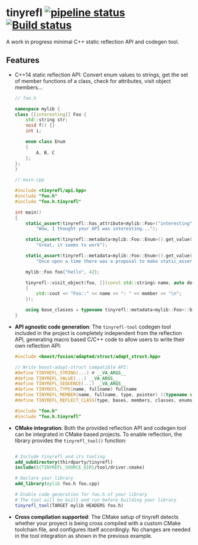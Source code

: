 tinyrefl [![pipeline status](https://gitlab.com/Manu343726/tinyrefl/badges/master/pipeline.svg)](https://gitlab.com/Manu343726/tinyrefl/commits/master) [![Build status](https://ci.appveyor.com/api/projects/status/ht9h9sq6hfvpn6hg?svg=true)](https://ci.appveyor.com/project/Manu343726/tinyrefl)
========

A work in progress minimal C++ static reflection API and codegen tool.

## Features

 - C++14 static reflection API: Convert enum values to strings, get the set of member
   functions of a class, check for attributes, visit object members...

   ``` cpp
   // foo.h

   namespace mylib {
   class [[interesting]] Foo {
       std::string str;
       void f() {}
       int i;

       enum class Enum
       {
           A, B, C
       };
   };
   }

   // main.cpp

   #include <tinyrefl/api.hpp>
   #include "foo.h"
   #include "foo.h.tinyrefl"

   int main()
   {
       static_assert(tinyrefl::has_attribute<mylib::Foo>("interesting"),
           "Wow, I thought your API was interesting...");

       static_assert(tinyrefl::metadata<mylib::Foo::Enum>().get_value(mylib::Foo::Enum::A).underlying_value() == 0,
           "Great, it seems to work");

       static_assert(tinyrefl::metadata<mylib::Foo::Enum>().get_value(mylib::Foo::Enum::A).name() == "A",
           "Once upon a time there was a proposal to make static_assert() accept constexpr strings as message");

       mylib::Foo foo{"hello", 42};

       tinyrefl::visit_object(foo, [](const std::string& name, auto depth, const auto& member, CTTI_STATIC_VALUE(tinyrefl::entity::MEMBER_VARIABLE))
       {
           std::cout << "Foo::" << name << ": " << member << "\n";
       });

       using base_classes = typename tinyrefl::metadata<mylib::Foo>::base_classes;
   }
   ```

 - **API agnostic code generation**: The `tinyrefl-tool` codegen tool included in the project is completely independent from the reflection API, generating 
   macro based C/C++ code to allow users to write their own reflection API:

   ``` cpp
   #include <boost/fusion/adapted/struct/adapt_struct.hpp>

   // Write boost-adapt-struct compatible API:
   #define TINYREFL_STRING(...) # __VA_ARGS__
   #define TINYREFL_VALUE(...) __VA_ARGS__
   #define TINYREFL_SEQUENCE(...) __VA_ARGS__
   #define TINYREFL_TYPE(name, fullname) fullname
   #define TINYREFL_MEMBER(name, fullname, type, pointer) ((typename std::result_of<decltype(pointer), type>::type), (pointer))
   #define TINYREFL_REFLECT_CLASS(type, bases, members, classes, enums) BOOST_FUSION_ADAPT_STRUCT(type, members)

   #include "foo.h"
   #include "foo.h.tinyrefl"
   ```

 - **CMake integration**: Both the provided reflection API and codegen tool can be integrated in CMake based projects. To enable reflection,
   the library provides the `tinyrefl_tool()` function:

   ``` cmake

   # Include tinyrefl and its tooling
   add_subdirectory(thirdparty/tinyrefl)
   include(${TINYREFL_SOURCE_DIR}/tool/driver.cmake)

   # Declare your library
   add_library(mylib foo.h foo.cpp)

   # Enable code generation for foo.h of your library
   # The tool will be built and run before building your library
   tinyrefl_tool(TARGET mylib HEADERS foo.h)
   ```

 - **Cross compilation supported**: The CMake setup of tinyrefl detects whether your proyect is being
   cross compiled with a custom CMake toolchain file, and configures itself accordingly. No changes are needed
   in the tool integration as shown in the previous example.
